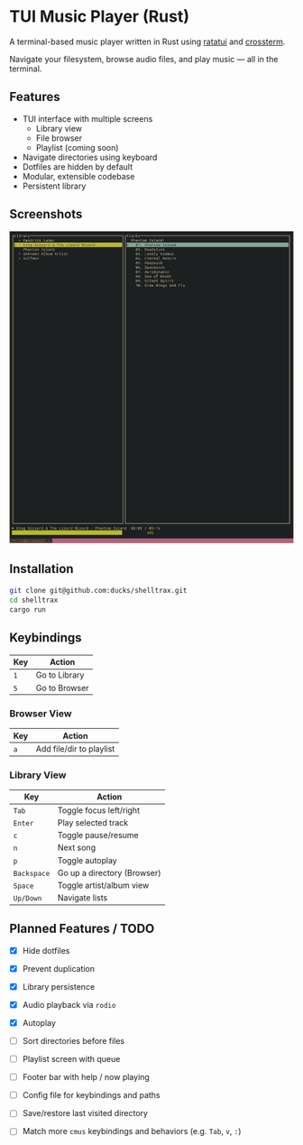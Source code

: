 # TUI Music Player (Rust)

A terminal-based music player written in Rust using
[ratatui](https://github.com/ratatui-org/ratatui) and
[crossterm](https://github.com/crossterm-rs/crossterm).

Navigate your filesystem, browse audio files, and play music — all in the
terminal.

## Features

- TUI interface with multiple screens
  - Library view
  - File browser
  - Playlist (coming soon)
- Navigate directories using keyboard
- Dotfiles are hidden by default
- Modular, extensible codebase
- Persistent library

## Screenshots

![Shelltrax screenshot 1](screenshots/shelltrax-1.png)

## Installation

```bash
git clone git@github.com:ducks/shelltrax.git
cd shelltrax
cargo run
```

## Keybindings

| Key           | Action                          |
|---------------|---------------------------------|
| `1`           | Go to Library                   |
| `5`           | Go to Browser                   |


### Browser View

| Key           | Action                          |
|---------------|---------------------------------|
| `a`           | Add file/dir to playlist        |

### Library View

| Key           | Action                          |
|---------------|---------------------------------|
| `Tab`         | Toggle focus left/right         |
| `Enter`       | Play selected track             |
| `c`           | Toggle pause/resume             |
| `n`           | Next song                       |
| `p`           | Toggle autoplay                 |
| `Backspace`   | Go up a directory (Browser)     |
| `Space`       | Toggle artist/album view        |
| `Up/Down`     | Navigate lists                  |

## Planned Features / TODO

- [x] Hide dotfiles
- [x] Prevent duplication
- [x] Library persistence
- [x] Audio playback via `rodio`
- [x] Autoplay
- [ ] Sort directories before files
- [ ] Playlist screen with queue
- [ ] Footer bar with help / now playing
- [ ] Config file for keybindings and paths
- [ ] Save/restore last visited directory
- [ ] Match more `cmus` keybindings and behaviors (e.g. `Tab`, `v`, `:`)

